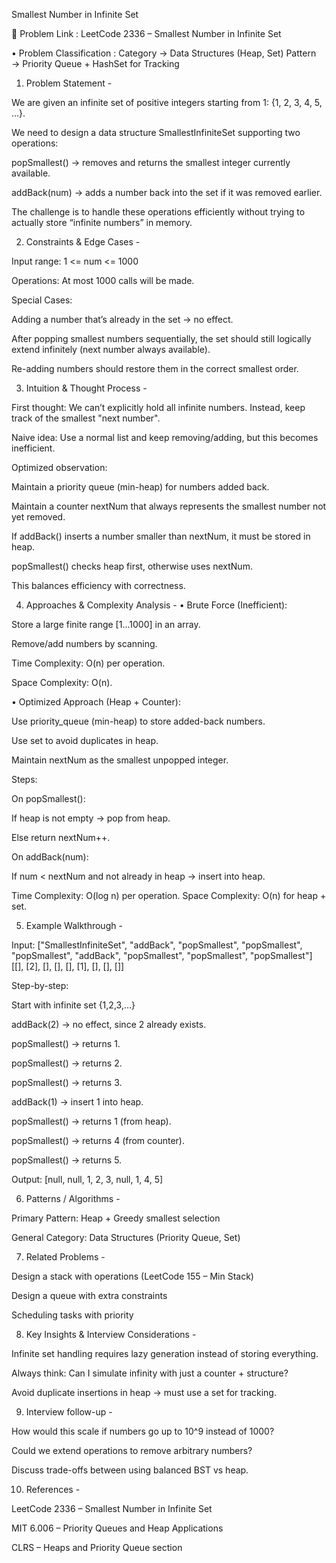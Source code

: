 Smallest Number in Infinite Set

🔗 Problem Link : LeetCode 2336 – Smallest Number in Infinite Set

• Problem Classification :
Category → Data Structures (Heap, Set)
Pattern → Priority Queue + HashSet for Tracking

1. Problem Statement -

We are given an infinite set of positive integers starting from 1:
{1, 2, 3, 4, 5, …}.

We need to design a data structure SmallestInfiniteSet supporting two operations:

popSmallest() → removes and returns the smallest integer currently available.

addBack(num) → adds a number back into the set if it was removed earlier.

The challenge is to handle these operations efficiently without trying to actually store “infinite numbers” in memory.

2. Constraints & Edge Cases -

Input range: 1 <= num <= 1000

Operations: At most 1000 calls will be made.

Special Cases:

Adding a number that’s already in the set → no effect.

After popping smallest numbers sequentially, the set should still logically extend infinitely (next number always available).

Re-adding numbers should restore them in the correct smallest order.

3. Intuition & Thought Process -

First thought: We can’t explicitly hold all infinite numbers. Instead, keep track of the smallest "next number".

Naive idea: Use a normal list and keep removing/adding, but this becomes inefficient.

Optimized observation:

Maintain a priority queue (min-heap) for numbers added back.

Maintain a counter nextNum that always represents the smallest number not yet removed.

If addBack() inserts a number smaller than nextNum, it must be stored in heap.

popSmallest() checks heap first, otherwise uses nextNum.

This balances efficiency with correctness.

4. Approaches & Complexity Analysis -
• Brute Force (Inefficient):

Store a large finite range [1...1000] in an array.

Remove/add numbers by scanning.

Time Complexity: O(n) per operation.

Space Complexity: O(n).

• Optimized Approach (Heap + Counter):

Use priority_queue (min-heap) to store added-back numbers.

Use set to avoid duplicates in heap.

Maintain nextNum as the smallest unpopped integer.

Steps:

On popSmallest():

If heap is not empty → pop from heap.

Else return nextNum++.

On addBack(num):

If num < nextNum and not already in heap → insert into heap.

Time Complexity: O(log n) per operation.
Space Complexity: O(n) for heap + set.

5. Example Walkthrough -

Input:
["SmallestInfiniteSet", "addBack", "popSmallest", "popSmallest", "popSmallest", "addBack", "popSmallest", "popSmallest", "popSmallest"]
[[], [2], [], [], [], [1], [], [], []]

Step-by-step:

Start with infinite set {1,2,3,…}

addBack(2) → no effect, since 2 already exists.

popSmallest() → returns 1.

popSmallest() → returns 2.

popSmallest() → returns 3.

addBack(1) → insert 1 into heap.

popSmallest() → returns 1 (from heap).

popSmallest() → returns 4 (from counter).

popSmallest() → returns 5.

Output: [null, null, 1, 2, 3, null, 1, 4, 5]

6. Patterns / Algorithms -

Primary Pattern: Heap + Greedy smallest selection

General Category: Data Structures (Priority Queue, Set)

7. Related Problems -

Design a stack with operations (LeetCode 155 – Min Stack)

Design a queue with extra constraints

Scheduling tasks with priority

8. Key Insights & Interview Considerations -

Infinite set handling requires lazy generation instead of storing everything.

Always think: Can I simulate infinity with just a counter + structure?

Avoid duplicate insertions in heap → must use a set for tracking.

9. Interview follow-up -

How would this scale if numbers go up to 10^9 instead of 1000?

Could we extend operations to remove arbitrary numbers?

Discuss trade-offs between using balanced BST vs heap.

10. References -

LeetCode 2336 – Smallest Number in Infinite Set

MIT 6.006 – Priority Queues and Heap Applications

CLRS – Heaps and Priority Queue section